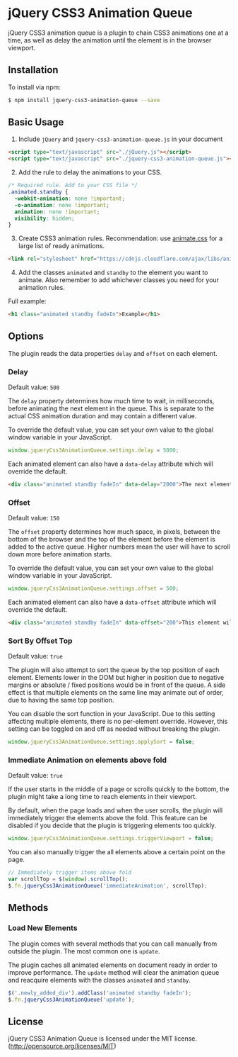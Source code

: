 # jQuery CSS3 Animation Queue

jQuery CSS3 animation queue is a plugin to chain CSS3 animations one at a time, as well as delay the animation until the element is in the browser viewport.

## Installation

To install via npm:

```bash
$ npm install jquery-css3-animation-queue --save
```

## Basic Usage
1. Include `jQuery` and `jquery-css3-animation-queue.js` in your document

  ```html
  <script type="text/javascript" src="./jQuery.js"></script>
  <script type="text/javascript" src="./jquery-css3-animation-queue.js"></script>
  ```

2. Add the rule to delay the animations to your CSS.

  ```css
  /* Required rule. Add to your CSS file */
  .animated.standby {
    -webkit-animation: none !important;
    -o-animation: none !important;
    animation: none !important;
    visibility: hidden;
  }
  ```

3. Create CSS3 animation rules. Recommendation: use [animate.css](https://github.com/daneden/animate.css) for a large list of ready animations.

  ```html
  <link rel="stylesheet" href="https://cdnjs.cloudflare.com/ajax/libs/animate.css/3.5.2/animate.min.css">
  ```

4. Add the classes `animated` and `standby` to the element you want to animate. Also remember to add whichever classes you need for your animation rules.

Full example:
  ```html
  <h1 class="animated standby fadeIn">Example</h1>
  ```

## Options

The plugin reads the data properties `delay` and `offset` on each element.

### Delay

Default value: `500`

The `delay` property determines how much time to wait, in milliseconds, before animating the next element in the queue. This is separate to the actual CSS animation duration and may contain a different value.

To override the default value, you can set your own value to the global window variable in your JavaScript.
```javascript
window.jqueryCss3AnimationQueue.settings.delay = 5000;
```

Each animated element can also have a `data-delay` attribute which will override the default.
```html
<div class="animated standby fadeIn" data-delay="2000">The next element in queue will animate in two seconds.</div>
```

### Offset

Default value: `150`

The `offset` property determines how much space, in pixels, between the bottom of the browser and the top of the element before the element is added to the active queue. Higher numbers mean the user will have to scroll down more before animation starts.

To override the default value, you can set your own value to the global window variable in your JavaScript.
```javascript
window.jqueryCss3AnimationQueue.settings.offset = 500;
```

Each animated element can also have a `data-offset` attribute which will override the default.
```html
<div class="animated standby fadeIn" data-offset="200">This element will be added to the animation queue when the space between the bottom of the browser and the top of the element is more than 200 pixels.</div>
```

### Sort By Offset Top

Default value: `true`

The plugin will also attempt to sort the queue by the top position of each element. Elements lower in the DOM but higher in position due to negative margins or absolute / fixed positions would be in front of the queue. A side effect is that multiple elements on the same line may animate out of order, due to having the same top position.

You can disable the sort function in your JavaScript. Due to this setting affecting multiple elements, there is no per-element override. However, this setting can be toggled on and off as needed without breaking the plugin.
```javascript
window.jqueryCss3AnimationQueue.settings.applySort = false;
```

### Immediate Animation on elements above fold

Default value: `true`

If the user starts in the middle of a page or scrolls quickly to the bottom, the plugin might take a long time to reach elements in their viewport. 

By default, when the page loads and when the user scrolls, the plugin will immediately trigger the elements above the fold. This feature can be disabled if you decide that the plugin is triggering elements too quickly.

```javascript
window.jqueryCss3AnimationQueue.settings.triggerViewport = false;
```

You can also manually trigger the all elements above a certain point on the page.

```javascript
// Immediately trigger items above fold
var scrollTop = $(window).scrollTop();
$.fn.jqueryCss3AnimationQueue('immediateAnimation', scrollTop);
```

## Methods

### Load New Elements

The plugin comes with several methods that you can call manually from outside the plugin. The most common one is `update`.

The plugin caches all animated elements on document ready in order to improve performance. The `update` method will clear the animation queue and reacquire elements with the classes `animated` and `standby`.

```javascript
$('.newly_added_div').addClass('animated standby fadeIn');
$.fn.jqueryCss3AnimationQueue('update');
```

## License
jQuery CSS3 Animation Queue is licensed under the MIT license. (http://opensource.org/licenses/MIT)
